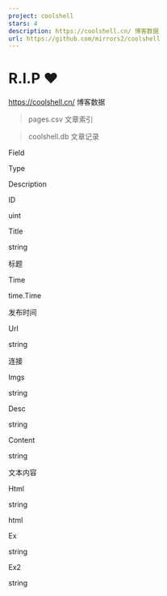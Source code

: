 ```yaml
---
project: coolshell
stars: 4
description: https://coolshell.cn/ 博客数据
url: https://github.com/mirrors2/coolshell
---
```


R.I.P ❤️
========

https://coolshell.cn/ 博客数据

> pages.csv 文章索引

> coolshell.db 文章记录

Field

Type

Description

ID

uint

Title

string

标题

Time

time.Time

发布时间

Url

string

连接

Imgs

string

Desc

string

Content

string

文本内容

Html

string

html

Ex

string

Ex2

string
